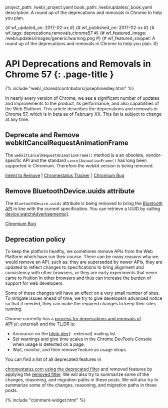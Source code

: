 project_path: /web/_project.yaml
book_path: /web/updates/_book.yaml
description: A round up of the deprecations and removals in Chrome to help you plan.

{# wf_updated_on: 2017-02-xx #}
{# wf_published_on: 2017-02-xx #}
{# wf_tags: deprecations,removals,chrome57 #}
{# wf_featured_image: /web/updates/images/generic/warning.png #}
{# wf_featured_snippet: A round up of the deprecations and removals in Chrome to help you plan. #}

# API Deprecations and Removals in Chrome 57 {: .page-title }

{% include "web/_shared/contributors/josephmedley.html" %}

In nearly every version of Chrome, we see a significant number of updates and
improvements to the product, its performance, and also capabilities of the Web
Platform. This article describes the deprecations and removals in Chrome 57,
which is in beta as of February XX. This list is subject to change at any time.

## Deprecate and Remove webkitCancelRequestAnimationFrame

The `webkitCancelRequestAnimationFrame()` method is a an obsolete, vendor-specific API and the standard `cancelAnimationFrame()` has long been supported in Chromium. Therefore the webkit version is being removed.

[Intent to Remove](https://groups.google.com/a/chromium.org/d/topic/blink-dev/RiDsdLsIdWc/discussion) &#124;
[Chromestatus Tracker](https://www.chromestatus.com/features/5588435494502400) &#124;
[Chromium Bug](https://bugs.chromium.org/p/chromium/issues/detail?id=146849)


## Remove BluetoothDevice.uuids attribute

The `BluetoothDevice.uuids` attribute is being removed to bring the
[Bluetooth API](https://www.chromestatus.com/features/5264933985976320) in
line with the current specification. You can retrieve a UUID by calling
[device.watchAdvertisements()](https://webbluetoothcg.github.io/web-bluetooth/#dom-bluetoothdevice-watchadvertisements).

[Chromium Bug](https://bugs.chromium.org/p/chromium/issues/detail?id=653317&desc=2)

## Deprecation policy

To keep the platform healthy, we sometimes remove APIs from the Web Platform
which have run their course. There can be many reasons why we would remove an
API, such as: they are superseded by newer APIs, they are updated to reflect
changes to specifications to bring alignment and consistency with other
browsers, or they are early experiments that never came to fruition in other
browsers and thus can increase the burden of support for web developers.

Some of these changes will have an effect on a very small number of sites. To
mitigate issues ahead of time, we try to give developers advanced notice so that
if needed, they can make the required changes to keep their sites running.

Chrome currently has a
[process for deprecations and removals of API's](http://www.chromium.org/blink#TOC-Launch-Process:-Deprecation){:.external}
and the TL;DR is:

* Announce on the
  [blink-dev](https://groups.google.com/a/chromium.org/forum/#!forum/blink-dev){: .external}
  mailing list.
* Set warnings and give time scales in the Chrome DevTools Console when usage
  is detected on a page.
* Wait, monitor, and then remove feature as usage drops.

You can find a list of all deprecated features in

[chromestatus.com using the deprecated filter](https://www.chromestatus.com/features#deprecated)
and removed features by applying the [removed filter](https://www.chromestatus.com/features#removed).
We will also  try to summarize some of the changes, reasoning, and migration
paths in these posts. We will also try to summarize some of the changes,
reasoning, and migration paths in these posts.

{% include "comment-widget.html" %}
